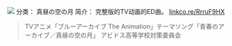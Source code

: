 ![](//static.kivo.wiki/images/music/cover/6tMsrDekrNHoSbZJLthTuAWMHczFVFkA.jpg)
分类： 真昼の空の月
简介：
完整版的TV动画的ED曲。
[linkco.re/RrruF9HX](https://linkco.re/RrruF9HX)
>TVアニメ「ブルーアーカイブ The Animation」テーマソング「青春のアーカイブ／真昼の空の月」
アビドス高等学校対策委員会
